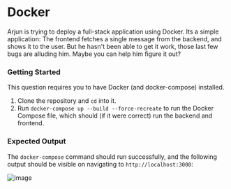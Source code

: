 # Docker

Arjun is trying to deploy a full-stack application using Docker. Its a simple application: The frontend fetches a single message from the backend, and shows it to the user. But he hasn't been able to get it work, those last few bugs are alluding him. Maybe you can help him figure it out?

### Getting Started

This question requires you to have Docker (and docker-compose) installed.

1. Clone the repository and `cd` into it.
2. Run `docker-compose up --build --force-recreate` to run the Docker Compose file, which should (if it were correct) run the backend and frontend.

### Expected Output

The `docker-compose` command should run successfully, and the following output should be visible on navigating to `http://localhost:3000`:

![image](https://github.com/LambdaIITH/docker_bugs/assets/43811329/4e90edf1-a945-49f5-8688-2556dd355b0b)
